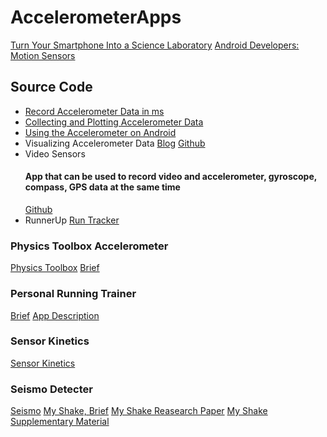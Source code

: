 # AccelerometerApps

[Turn Your Smartphone Into a Science Laboratory](http://static.nsta.org/files/tst1509_32.pdf)
[Android Developers: Motion Sensors](https://developer.android.com/guide/topics/sensors/sensors_motion.html)

## Source Code
* [Record Accelerometer Data in ms](https://stackoverflow.com/questions/10420231/what-is-the-android-codes-to-record-accelerometer-data-in-millisecond)
* [Collecting and Plotting Accelerometer Data](https://androidstream.wordpress.com/2013/01/16/android-collecting-and-plotting-accelerometer-data/)
* [Using the Accelerometer on Android](https://code.tutsplus.com/tutorials/using-the-accelerometer-on-android--mobile-22125)
* Visualizing Accelerometer Data
  [Blog](http://rvlasveld.github.io/blog/2013/04/12/visualizing-accelerometer-data/)
  [Github](https://github.com/rvlasveld/accelerometer_plotting)
* Video Sensors
  #### App that can be used to record video and accelerometer, gyroscope, compass, GPS data at the same time
  [Github](https://github.com/e-lab/VideoSensors)
* RunnerUp
  [Run Tracker](https://github.com/jonasoreland/runnerup)

### Physics Toolbox Accelerometer
[Physics Toolbox](https://www.vieyrasoftware.net/physics-toolbox-accelerometer)
[Brief](http://appcrawlr.com/android/physics-toolbox-accelerometer#authors-description)

### Personal Running Trainer
[Brief](http://appcrawlr.com/android/personal-running-trainer#authors-description)
[App Description](http://www.personalrunningtrainer.com/functions)

### Sensor Kinetics
[Sensor Kinetics](http://www.rotoview.com/sensor_kinetics.htm)

### Seismo Detecter
[Seismo](https://play.google.com/store/apps/details?id=com.ariwilson.seismo&hl=es)
[My Shake, Brief](http://news.berkeley.edu/2016/02/12/new-app-turns-smartphones-into-worldwide-seismic-network/)
[My Shake Reasearch Paper](http://advances.sciencemag.org/content/2/2/e1501055.full)
[My Shake Supplementary Material](http://advances.sciencemag.org/content/advances/suppl/2016/02/09/2.2.e1501055.DC1/1501055_SM.pdf)
